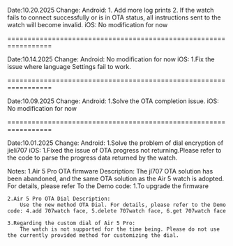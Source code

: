 Date:10.20.2025
Change:
    Android:
        1. Add more log prints
        2. If the watch fails to connect successfully or is in OTA status, all instructions sent to the watch will become invalid.
    iOS:
        No modification for now

=================================================================



Date:10.14.2025
Change:
    Android:
        No modification for now
    iOS:
        1.Fix the issue where language Settings fail to work.

=================================================================


Date:10.09.2025
Change:
    Android:
        1.Solve the OTA completion issue.
    iOS:
        No modification for now

=================================================================

Date:10.01.2025
Change:
    Android:
        1.Solve the problem of dial encryption of jieli707
    iOS:
        1.Fixed the issue of OTA progress not returning.Please refer to the code to parse the progress data returned by the watch.
        
Notes:
    1.Air 5 Pro OTA firmware Description: 
        The jl707 OTA solution has been abandoned, and the same OTA solution as the Air 5 watch is adopted. For details, please refer To the Demo code: 1.To upgrade the firmware

    2.Air 5 Pro OTA Dial Description: 
        Use the new method OTA Dial. For details, please refer to the Demo code: 4.add 707watch face, 5.delete 707watch face, 6.get 707watch face
    
    3.Regarding the custom dial of Air 5 Pro: 
        The watch is not supported for the time being. Please do not use the currently provided method for customizing the dial.
